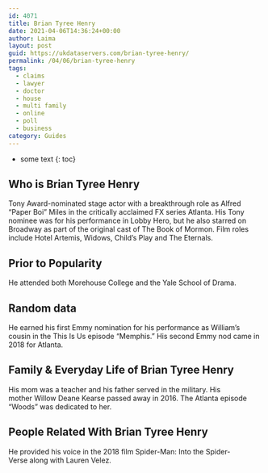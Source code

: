 ```yaml
---
id: 4071
title: Brian Tyree Henry
date: 2021-04-06T14:36:24+00:00
author: Laima
layout: post
guid: https://ukdataservers.com/brian-tyree-henry/
permalink: /04/06/brian-tyree-henry
tags:
  - claims
  - lawyer
  - doctor
  - house
  - multi family
  - online
  - poll
  - business
category: Guides
---
```


* some text
{: toc}


## Who is Brian Tyree Henry
                  
                  
                  
Tony Award-nominated stage actor with a breakthrough role as Alfred &#8220;Paper Boi&#8221; Miles in the critically acclaimed FX series Atlanta. His Tony nominee was for his performance in Lobby Hero, but he also starred on Broadway as part of the original cast of The Book of Mormon. Film roles include Hotel Artemis, Widows, Child&#8217;s Play and The Eternals.
                  
              
            
              
            
                
                
                
## Prior to Popularity
                  
                  
                  
He attended both Morehouse College and the Yale School of Drama.
                  
              
            
              
            
                
                
                
## Random data
                  
                  
                  
He earned his first Emmy nomination for his performance as William&#8217;s cousin in the This Is Us episode &#8220;Memphis.&#8221; His second Emmy nod came in 2018 for Atlanta. 
                  
              
            
              
            
                
                
                
## Family & Everyday Life of Brian Tyree Henry
                  
                  
                  
His mom was a teacher and his father served in the military. His mother Willow Deane Kearse passed away in 2016. The Atlanta episode &#8220;Woods&#8221; was dedicated to her.
                  
              
            
              
            
                
                
                
## People Related With Brian Tyree Henry
                  
                  
                  
He provided his voice in the 2018 film Spider-Man: Into the Spider-Verse along with Lauren Velez.
                  
              
            
              
            
                
              
            
              
              
            
            
              
            
          
          
          
